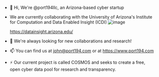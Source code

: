 - 👋 Hi, We're @port194llc, an Arizona-based cyber startup
- We are currently collaborating with the University of Arizona's Institute for Computation and Data Enabled Insight (ICDI)
![image](https://github.com/user-attachments/assets/37e07a85-568d-4f59-aab4-ddb4868c146a)

  https://datainsight.arizona.edu/ 
- 👀 We're always looking for new collaborations and research!
- 📫 You can find us at john@port194.com or at https://www.port194.com
- ⚡ Our current project is called COSMOS and seeks to create a free, open cyber data pool for research and transparency.

<!---
port194llc/port194llc is a ✨ special ✨ repository because its `README.md` (this file) appears on your GitHub profile.
You can click the Preview link to take a look at your changes.
--->
